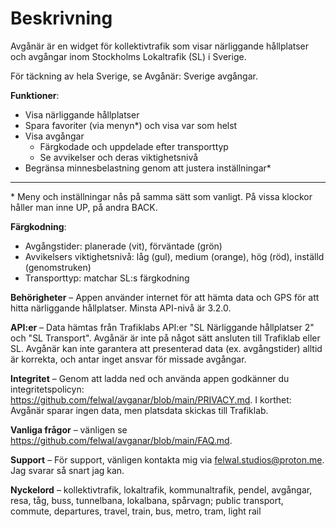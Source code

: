 # Beskrivning

Avgånär är en widget för kollektivtrafik som visar närliggande hållplatser och avgångar inom Stockholms Lokaltrafik (SL) i Sverige.

För täckning av hela Sverige, se Avgånär: Sverige avgångar.

**Funktioner**:

- Visa närliggande hållplatser
- Spara favoriter (via menyn*) och visa var som helst
- Visa avgångar
  - Färgkodade och uppdelade efter transporttyp
  - Se avvikelser och deras viktighetsnivå
- Begränsa minnesbelastning genom att justera inställningar*

***

\* Meny och inställningar nås på samma sätt som vanligt. På vissa klockor håller man inne UP, på andra BACK.

**Färgkodning**:

- Avgångstider: planerade (vit), förväntade (grön)
- Avvikelsers viktighetsnivå: låg (gul), medium (orange), hög (röd), inställd (genomstruken)
- Transporttyp: matchar SL:s färgkodning

**Behörigheter** – Appen använder internet för att hämta data och GPS för att hitta närliggande hållplatser. Minsta API-nivå är 3.2.0.

**API:er** – Data hämtas från Trafiklabs API:er "SL Närliggande hållplatser 2" och "SL Transport". Avgånär är inte på något sätt ansluten till Trafiklab eller SL. Avgånär kan inte garantera att presenterad data (ex. avgångstider) alltid är korrekta, och antar inget ansvar för missade avgångar.

**Integritet** – Genom att ladda ned och använda appen godkänner du integritetspolicyn: https://github.com/felwal/avganar/blob/main/PRIVACY.md. I korthet: Avgånär sparar ingen data, men platsdata skickas till Trafiklab.

**Vanliga frågor** – vänligen se https://github.com/felwal/avganar/blob/main/FAQ.md.

**Support** – För support, vänligen kontakta mig via felwal.studios@proton.me. Jag svarar så snart jag kan.

**Nyckelord** – kollektivtrafik, lokaltrafik, kommunaltrafik, pendel, avgångar, resa, tåg, buss, tunnelbana, lokalbana, spårvagn; public transport, commute, departures, travel, train, bus, metro, tram, light rail

